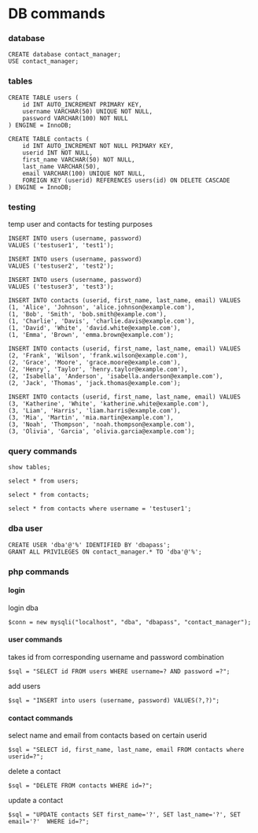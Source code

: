 # DB commands

### database
```
CREATE database contact_manager;
USE contact_manager;
```

### tables
```
CREATE TABLE users (
    id INT AUTO_INCREMENT PRIMARY KEY,
    username VARCHAR(50) UNIQUE NOT NULL,
    password VARCHAR(100) NOT NULL
) ENGINE = InnoDB;

CREATE TABLE contacts (
    id INT AUTO_INCREMENT NOT NULL PRIMARY KEY,
    userid INT NOT NULL,
    first_name VARCHAR(50) NOT NULL,
    last_name VARCHAR(50),
    email VARCHAR(100) UNIQUE NOT NULL,
    FOREIGN KEY (userid) REFERENCES users(id) ON DELETE CASCADE
) ENGINE = InnoDB;
```

### testing
temp user and contacts for testing purposes
```
INSERT INTO users (username, password) 
VALUES ('testuser1', 'test1');

INSERT INTO users (username, password) 
VALUES ('testuser2', 'test2');

INSERT INTO users (username, password) 
VALUES ('testuser3', 'test3');
```
```
INSERT INTO contacts (userid, first_name, last_name, email) VALUES
(1, 'Alice', 'Johnson', 'alice.johnson@example.com'),
(1, 'Bob', 'Smith', 'bob.smith@example.com'),
(1, 'Charlie', 'Davis', 'charlie.davis@example.com'),
(1, 'David', 'White', 'david.white@example.com'),
(1, 'Emma', 'Brown', 'emma.brown@example.com');

INSERT INTO contacts (userid, first_name, last_name, email) VALUES
(2, 'Frank', 'Wilson', 'frank.wilson@example.com'),
(2, 'Grace', 'Moore', 'grace.moore@example.com'),
(2, 'Henry', 'Taylor', 'henry.taylor@example.com'),
(2, 'Isabella', 'Anderson', 'isabella.anderson@example.com'),
(2, 'Jack', 'Thomas', 'jack.thomas@example.com');

INSERT INTO contacts (userid, first_name, last_name, email) VALUES
(3, 'Katherine', 'White', 'katherine.white@example.com'),
(3, 'Liam', 'Harris', 'liam.harris@example.com'),
(3, 'Mia', 'Martin', 'mia.martin@example.com'),
(3, 'Noah', 'Thompson', 'noah.thompson@example.com'),
(3, 'Olivia', 'Garcia', 'olivia.garcia@example.com');
```

### query commands
```
show tables;
```
```
select * from users;
```
```
select * from contacts;
```
```
select * from contacts where username = 'testuser1';
```

### dba user
```
CREATE USER 'dba'@'%' IDENTIFIED BY 'dbapass';
GRANT ALL PRIVILEGES ON contact_manager.* TO 'dba'@'%';
```

### php commands
#### login
login dba
```
$conn = new mysqli("localhost", "dba", "dbapass", "contact_manager");
```
#### user commands
takes id from corresponding username and password combination
```
$sql = "SELECT id FROM users WHERE username=? AND password =?";
```
add users
```
$sql = "INSERT into users (username, password) VALUES(?,?)";
```
#### contact commands
select name and email from contacts based on certain userid
```
$sql = "SELECT id, first_name, last_name, email FROM contacts where userid=?";
```
delete a contact
```
$sql = "DELETE FROM contacts WHERE id=?";
```
update a contact
```
$sql = "UPDATE contacts SET first_name='?', SET last_name='?', SET email='?'  WHERE id=?";
```